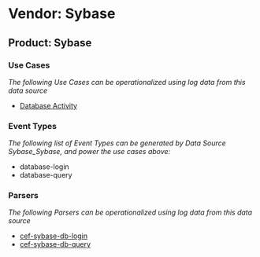 Vendor: Sybase
==============
Product: Sybase
---------------

### Use Cases

_The following Use Cases can be operationalized using log data from this data source_

* [Database Activity](usecase_database_activity.md)


### Event Types

_The following list of Event Types can be generated by Data Source Sybase_Sybase, and power the use cases above:_

- database-login
- database-query


### Parsers

_The following Parsers can be operationalized using log data from this data source_

* [cef-sybase-db-login](parserContent_cef-sybase-db-login.md)
* [cef-sybase-db-query](parserContent_cef-sybase-db-query.md)
